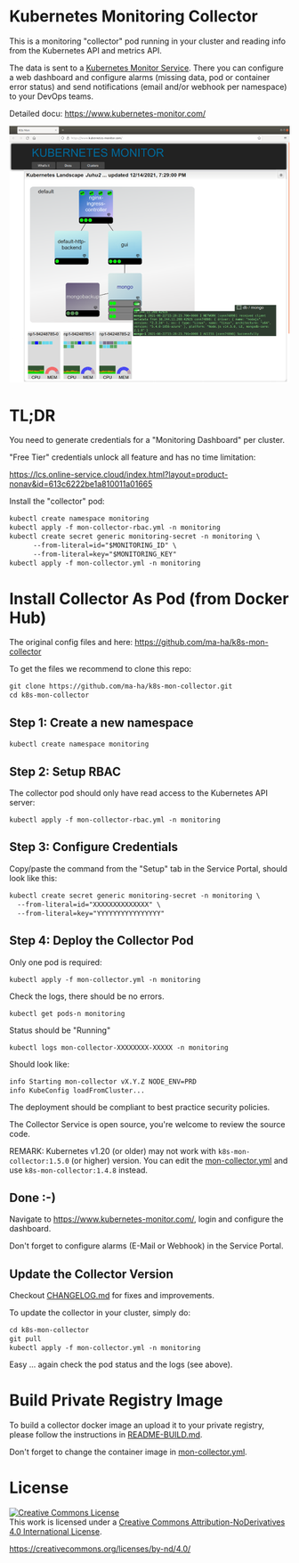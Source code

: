 # Kubernetes Monitoring Collector

This is a monitoring "collector" pod running in your cluster and reading info from the Kubernetes API and metrics API. 

The data is sent to a [Kubernetes Monitor Service](https://www.kubernetes-monitor.com/). 
There you can configure a web dashboard and configure alarms (missing data, pod or container error status) and send notifications (email and/or webhook per namespace) to your DevOps teams.

Detailed docu: https://www.kubernetes-monitor.com/

![Web Dashboard](https://github.com/ma-ha/k8s-mon-collector/blob/main/img/dashoard.png)

# TL;DR

You need to generate credentials for a "Monitoring Dashboard" per cluster.

"Free Tier" credentials unlock all feature and has no time limitation:

https://lcs.online-service.cloud/index.html?layout=product-nonav&id=613c6222be1a810011a01665


Install the "collector" pod:

    kubectl create namespace monitoring 
    kubectl apply -f mon-collector-rbac.yml -n monitoring 
    kubectl create secret generic monitoring-secret -n monitoring \
          --from-literal=id="$MONITORING_ID" \
          --from-literal=key="$MONITORING_KEY" 
    kubectl apply -f mon-collector.yml -n monitoring 

# Install Collector As Pod (from Docker Hub)

The original config files and here: https://github.com/ma-ha/k8s-mon-collector

To get the files we recommend to clone this repo:

    git clone https://github.com/ma-ha/k8s-mon-collector.git
    cd k8s-mon-collector

## Step 1: Create a new namespace

    kubectl create namespace monitoring 

## Step 2: Setup RBAC 

The collector pod should only have read access to the Kubernetes API server:

    kubectl apply -f mon-collector-rbac.yml -n monitoring 

## Step 3: Configure Credentials

Copy/paste the command from the "Setup" tab in the Service Portal, 
should look like this:

    kubectl create secret generic monitoring-secret -n monitoring \
      --from-literal=id="XXXXXXXXXXXXXX" \
      --from-literal=key="YYYYYYYYYYYYYYYY" 

## Step 4: Deploy the Collector Pod

Only one pod is required:

    kubectl apply -f mon-collector.yml -n monitoring 

Check the logs, there should be no errors. 

    kubectl get pods-n monitoring
    
Status should be "Running"

    kubectl logs mon-collector-XXXXXXXX-XXXXX -n monitoring

Should look like:

    info Starting mon-collector vX.Y.Z NODE_ENV=PRD 
    info KubeConfig loadFromCluster... 


The deployment should be compliant to best practice security policies.

The Collector Service is open source, you're welcome to review the source code.

REMARK: Kubernetes v1.20 (or older) may not work with `k8s-mon-collector:1.5.0` (or higher) version. 
You can edit the [mon-collector.yml](mon-collector.yml) and use `k8s-mon-collector:1.4.8` instead.

## Done :-)

Navigate to https://www.kubernetes-monitor.com/, 
login and configure the dashboard.

Don't forget to configure alarms (E-Mail or Webhook) in the Service Portal.

## Update the Collector Version

Checkout [CHANGELOG.md](CHANGELOG.md) for fixes and improvements. 

To update the collector in your cluster, simply do:

    cd k8s-mon-collector
    git pull
    kubectl apply -f mon-collector.yml -n monitoring 

Easy ... again check the pod status and the logs (see above).

# Build Private Registry Image

To build a collector docker image an upload it to your private registry,
please follow the instructions in [README-BUILD.md](README-BUILD.md).

Don't forget to change the container image in [mon-collector.yml](mon-collector.yml).

# License

<a rel="license" href="http://creativecommons.org/licenses/by-nd/4.0/"><img alt="Creative Commons License" style="border-width:0" src="https://i.creativecommons.org/l/by-nd/4.0/88x31.png" /></a><br />This work is licensed under a <a rel="license" href="http://creativecommons.org/licenses/by-nd/4.0/">Creative Commons Attribution-NoDerivatives 4.0 International License</a>.

https://creativecommons.org/licenses/by-nd/4.0/